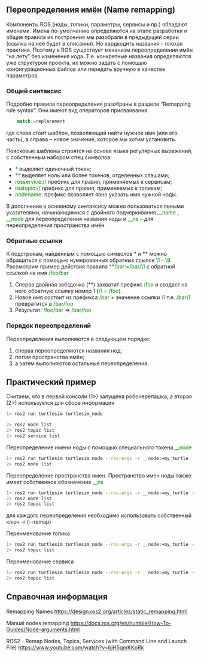 ## Переопределения имён (Name remapping) 

Компоненты ROS (ноды, топики, параметры, сервисы и пр.) обладают именами. Имена по-умолчанию определяются на этапе разработки и общие правила их построения мы разобрали в предыдущей серии (ссылка на неё будет в описании). Но хардкодить названия - плохая практика. Поэтому в ROS существует механизм переопределения имён “на лету” без изменения кода. Т.е. конкретные названия определяются уже структурой проекта, их можно задать с помощью конфигурационных файлов или передать вручную в качестве параметров. 

### Общий синтаксис
Подробно правила переопределения разобраны в  разделе “Remapping rule syntax”. Они имеют вид операторов присваивания

```rust
    match:=replacement
```
где слева стоит шаблон, позволяющий найти нужное имя (или его часть), а справа – новое значение, которое мы хотим установить.

Поисковые шаблоны строятся на основе языка регулярных выражений,  с собственным набором спец символов.
* <span style="color: green;">\* </span> выделяет одиночный токен;
* <span style="color: green;">\*\* </span> выделяет ноль или более токенов, отделенных слэшами;
* <span style="color: green;"> rosservice:// </span> префикс для правил, применяемых к сервисам;
* <span style="color: green;"> rostopic:// </span> префикс для правил, применяемых к топикам;
* <span style="color: green;"> nodename: </span> префикс позволяет явно указать имя нужной ноды.

В дополнение к основному синтаксису можно пользоваться явными указателями, начинающимися с двойного подчеркивания <span style="color: green;"> __name </span>, <span style="color: green;"> __node </span> для переопределения названия ноды и <span style="color: green;"> __ns </span> &ndash; для переопределения пространства имён.

### Обратные ссылки

К подстрокам, найденным с помощью символов * и ** можно обращаться с помощью нумерованных обратных ссылок <span style="color: green;"> \1 - \9</span>. Рассмотрим пример действия правила <span style="color: green;">**/bar:=/bar/\1</span> с обратной ссылкой на имя <span style="color: green;">/foo/bar</span>

1. Сперва двойная звёздочка (**) захватит префикс <span style="color: green;">/foo</span> и создаст на него обратную ссылку номер 1 (<span style="color: green;">\1 = /foo</span>).  
2. Новое имя состоит из префикса <span style="color: green;">/bar</span> + значение ссылки <span style="color: green;">\1</span> т.е.  <span style="color: green;">/bar\1</span> превратится в <span style="color: green;"> /bar/foo </span>
3. Результат: <span style="color: green;">/foo/bar</span> => <span style="color: green;">/bar/foo</span>

### Порядок переопределений
Переопределения выполняются в следующем порядке:
1. сперва переопределяются названия нод;
2. потом пространства имён;
3. а затем выполняются остальные переопределения.

## Практический пример

Считаем, что в первой консоли (1>) запущена робочерепашка, а вторая (2>) используется для сбора информации

```bash
1> ros2 run turtlesim turtlesim_node
```
```bash
2> ros2 node list
2> ros2 topic list
2> ros2 service list
```
Переопределение имени ноды с помощью специального токена <span style="color: green;">__node</span>
```bash 
1> ros2 run turtlesim turtlesim_node --ros-args -r __node:=my_turtle
2> ros2 node list 
```

Переопределение пространства имен. Пространство имен ноды также имеет собственное обозначение  <span style="color: green;">__ns</span>

```bash
1> ros2 run turtlesim turtlesim_node --ros-args -r __node:=my_turtle -r __ns:=/test
2> ros2 node list
2> ros2 topic list
```

для каждого переопределения необходимо использовать собственный ключ -r (--remap)

Переименование топика
```bash
1> ros2 run turtlesim turtlesim_node --ros-args -r __node:=my_turtle -r /turle1/cmd_vel:=/cmd_vel
2> ros2 topic list
```

Переименование сервиса
```bash
1> ros2 run turtlesim turtlesim_node --ros-args -r __node:=my_turtle -r /clear:=/turtle_clear
2> ros2 topic list
```

## Справочная информация

Remapping Names
https://design.ros2.org/articles/static_remapping.html

Manual nodes remapping
https://docs.ros.org/en/humble/How-To-Guides/Node-arguments.html

ROS2 - Remap Nodes, Topics, Services (with Command Line and Launch File)
https://www.youtube.com/watch?v=bjH5qmKKpRk
